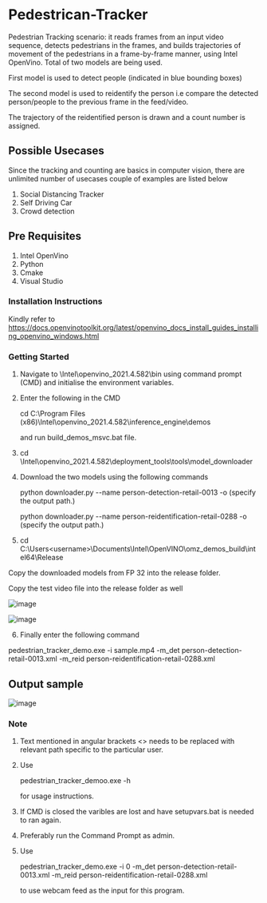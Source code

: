 # Pedestrican-Tracker
Pedestrian Tracking scenario: it reads frames from an input video sequence, detects pedestrians in the frames, and builds trajectories of movement of the pedestrians in a frame-by-frame manner, using Intel OpenVino.
Total of two models are being used.

First model is used to detect people (indicated in blue bounding boxes)

The second model is used to reidentify the person i.e compare the detected person/people to the previous frame in the feed/video.

The trajectory of the reidentified person is drawn and a count number is assigned.

## Possible Usecases

Since the tracking and counting are basics in computer vision, there are unlimited number of usecases couple of examples are listed below
1. Social Distancing Tracker
2. Self Driving Car
3. Crowd detection

## Pre Requisites
1. Intel OpenVino
2. Python
3. Cmake
4. Visual Studio

### Installation Instructions

Kindly refer to https://docs.openvinotoolkit.org/latest/openvino_docs_install_guides_installing_openvino_windows.html

### Getting Started

1. Navigate to <Installation Directory>\Intel\openvino_2021.4.582\bin using command prompt (CMD) and initialise the environment variables.
2. Enter the following in the CMD
  
   cd C:\Program Files (x86)\Intel\openvino_2021.4.582\inference_engine\demos
  
   and run build_demos_msvc.bat file.

3. cd <Installation Directory>\Intel\openvino_2021.4.582\deployment_tools\tools\model_downloader
4. Download the two models using the following commands
  
    python downloader.py --name person-detection-retail-0013 -o (specify the output path.)
  
    python downloader.py --name person-reidentification-retail-0288 -o (specify the output path.)
    
  
5. cd C:\Users\<username>\Documents\Intel\OpenVINO\omz_demos_build\intel64\Release
  
  Copy the downloaded models from FP 32 into the release folder.
  
  Copy the test video file into the release folder as well
  
  ![image](https://user-images.githubusercontent.com/80956623/133468509-86a83611-af1b-4ff2-87e6-fffb4e08d752.png)
  
  ![image](https://user-images.githubusercontent.com/80956623/133469182-62b000ed-9eba-4cb3-a311-468f74001326.png)


6. Finally enter the following command
  
  pedestrian_tracker_demo.exe -i sample.mp4 -m_det person-detection-retail-0013.xml -m_reid person-reidentification-retail-0288.xml
  
## Output sample

  ![image](https://user-images.githubusercontent.com/80956623/133469070-7883454d-a41a-477b-87c0-33be89713ee0.png)

### Note
1. Text mentioned in angular brackets <> needs to be replaced with relevant path specific to the particular user.
2. Use
  
    pedestrian_tracker_demoo.exe -h
  
    for usage instructions.
  
2. If CMD is closed the varibles are lost and have setupvars.bat is needed to ran again.
3. Preferably run the Command Prompt as admin.
4. Use 
  
    pedestrian_tracker_demo.exe -i 0 -m_det person-detection-retail-0013.xml -m_reid person-reidentification-retail-0288.xml
  
    to use webcam feed as the input for this program.
